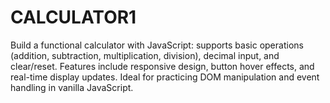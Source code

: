 # CALCULATOR1
Build a functional calculator with JavaScript: supports basic operations (addition, subtraction, multiplication, division), decimal input, and clear/reset. Features include responsive design, button hover effects, and real-time display updates. Ideal for practicing DOM manipulation and event handling in vanilla JavaScript.
